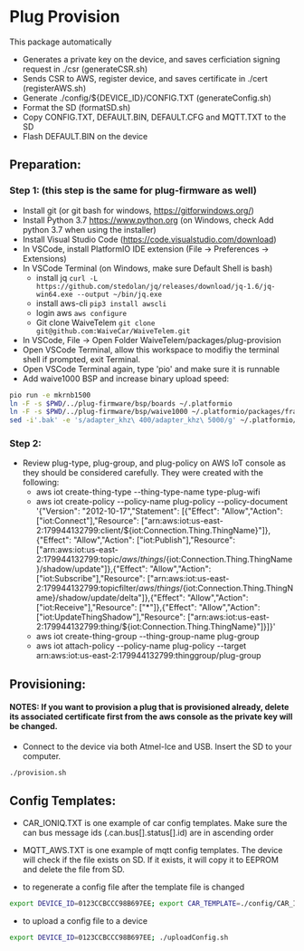 # Plug Provision

This package automatically

- Generates a private key on the device, and saves cerficiation signing request in ./csr (generateCSR.sh)
- Sends CSR to AWS, register device, and saves certificate in ./cert (registerAWS.sh)
- Generate ./config/\${DEVICE_ID}/CONFIG.TXT (generateConfig.sh)
- Format the SD (formatSD.sh)
- Copy CONFIG.TXT, DEFAULT.BIN, DEFAULT.CFG and MQTT.TXT to the SD
- Flash DEFAULT.BIN on the device

## Preparation:

### Step 1: (this step is the same for plug-firmware as well)

- Install git (or git bash for windows, https://gitforwindows.org/)
- Install Python 3.7 https://www.python.org (on Windows, check Add python 3.7 when using the installer)
- Install Visual Studio Code (https://code.visualstudio.com/download)
- In VSCode, install PlatformIO IDE extension (File -> Preferences -> Extensions)
- In VSCode Terminal (on Windows, make sure Default Shell is bash)
  - install jq `curl -L https://github.com/stedolan/jq/releases/download/jq-1.6/jq-win64.exe --output ~/bin/jq.exe`
  - install aws-cli `pip3 install awscli`
  - login aws `aws configure`
  - Git clone WaiveTelem `git clone git@github.com:WaiveCar/WaiveTelem.git`
- In VSCode, File -> Open Folder WaiveTelem/packages/plug-provision
- Open VSCode Terminal, allow this workspace to modifiy the terminal shell if prompted, exit Terminal.
- Open VSCode Terminal again, type 'pio' and make sure it is runnable
- Add waive1000 BSP and increase binary upload speed:

```bash
pio run -e mkrnb1500
ln -F -s $PWD/../plug-firmware/bsp/boards ~/.platformio
ln -F -s $PWD/../plug-firmware/bsp/waive1000 ~/.platformio/packages/framework-arduinosam/variants
sed -i'.bak' -e 's/adapter_khz\ 400/adapter_khz\ 5000/g' ~/.platformio/packages/tool-openocd/scripts/target/at91samdXX.cfg
```

### Step 2:

- Review plug-type, plug-group, and plug-policy on AWS IoT console as they should be considered carefully. They were created with the following:
  - aws iot create-thing-type --thing-type-name type-plug-wifi
  - aws iot create-policy --policy-name plug-policy --policy-document '{"Version": "2012-10-17","Statement": [{"Effect": "Allow","Action": ["iot:Connect"],"Resource": ["arn:aws:iot:us-east-2:179944132799:client/${iot:Connection.Thing.ThingName}"]},{"Effect": "Allow","Action": ["iot:Publish"],"Resource": ["arn:aws:iot:us-east-2:179944132799:topic/$aws/things/${iot:Connection.Thing.ThingName}/shadow/update"]},{"Effect": "Allow","Action": ["iot:Subscribe"],"Resource": ["arn:aws:iot:us-east-2:179944132799:topicfilter/$aws/things/${iot:Connection.Thing.ThingName}/shadow/update/delta"]},{"Effect": "Allow","Action": ["iot:Receive"],"Resource": ["*"]},{"Effect": "Allow","Action": ["iot:UpdateThingShadow"],"Resource": ["arn:aws:iot:us-east-2:179944132799:thing/${iot:Connection.Thing.ThingName}"]}]}'
  - aws iot create-thing-group --thing-group-name plug-group
  - aws iot attach-policy --policy-name plug-policy --target arn:aws:iot:us-east-2:179944132799:thinggroup/plug-group

## Provisioning:

#### NOTES: If you want to provision a plug that is provisioned already, delete its associated certificate first from the aws console as the private key will be changed.

- Connect to the device via both Atmel-Ice and USB. Insert the SD to your computer.

```bash
./provision.sh
```

## Config Templates:

- CAR_IONIQ.TXT is one example of car config templates. Make sure the can bus message ids (.can.bus[].status[].id) are in ascending order

- MQTT_AWS.TXT is one example of mqtt config templates. The device will check if the file exists on SD. If it exists, it will copy it to EEPROM and delete the file from SD.

- to regenerate a config file after the template file is changed

```bash
export DEVICE_ID=0123CCBCCC98B697EE; export CAR_TEMPLATE=./config/CAR_IONIQ.TXT; export MQTT_TEMPLATE=./config/MQTT_AWS.TXT; ./generateConfig.sh
```

- to upload a config file to a device

```bash
export DEVICE_ID=0123CCBCCC98B697EE; ./uploadConfig.sh
```
